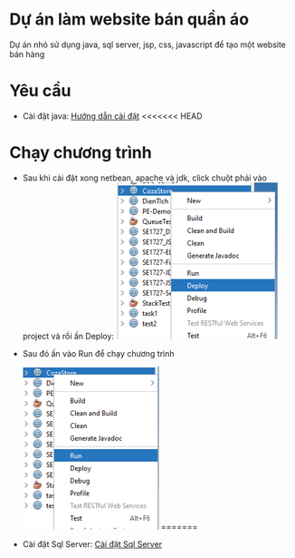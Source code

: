 # Dự án làm website bán quần áo
Dự án nhỏ sử dụng java, sql server, jsp, css, javascript để tạo một website bán hàng

# Yêu cầu
- Cài đặt java:  [Hướng dẫn cài đặt](https://drive.google.com/drive/folders/1-s13Ue6RkjYmTkO-G5sapRwQRa0Uldw4?fbclid=IwAR2E3S3LyuVYByc9R-5mea4jqW4fFwYTaRCmH2hQgmPmcOSd6mDmfsxza_M)
<<<<<<< HEAD

# Chạy chương trình
- Sau khi cài đặt xong netbean, apache và jdk, click chuột phải vào project và rồi ấn Deploy:
![test](anh.png)
- Sau đó ấn vào Run để chạy chương trình

    ![test1](huongdan.png)
=======
- Cài đặt Sql Server: [Cài đặt Sql Server](https://www.thegioididong.com/game-app/huong-dan-cai-dat-sql-server-2019-cuc-don-gian-chi-1312926)


